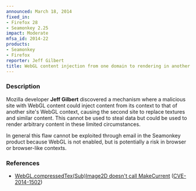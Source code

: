 ```yaml
---
announced: March 18, 2014
fixed_in:
- Firefox 28
- Seamonkey 2.25
impact: Moderate
mfsa_id: 2014-22
products:
- Seamonkey
- Firefox
reporter: Jeff Gilbert
title: WebGL content injection from one domain to rendering in another
---
```


<h3>Description</h3>

<p>Mozilla developer <strong>Jeff Gilbert</strong> discovered a mechanism where
a malicious site with WebGL content could inject content from its context to
that of another site's WebGL context, causing the second site to replace
textures and similar content. This cannot be used to steal data but could be
used to render arbitrary content in these limited circumstances.
</p>

<p class="note">In general this flaw cannot be exploited through email in the
Seamonkey product because WebGL is not enabled, but is potentially a risk in
browser or browser-like contexts.</p>

<h3>References</h3>

<ul>
  <li><a href="https://bugzilla.mozilla.org/show_bug.cgi?id=972622">
       WebGL.compressedTex(Sub)Image2D doesn't call MakeCurrent</a> (<a href="http://cve.mitre.org/cgi-bin/cvename.cgi?name=CVE-2014-1502" class="ex-ref">CVE-2014-1502</a>)</li>
</ul>




